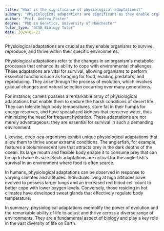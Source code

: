 ```yaml
---
title: "What is the significance of physiological adaptations?"
summary: "Physiological adaptations are significant as they enable organisms to survive, reproduce, and thrive in their specific environments."
author: "Prof. Andrew Foster"
degree: "PhD in Genetics, University of Manchester"
tutor_type: "GCSE Biology Tutor"
date: 2024-06-21
---
```


Physiological adaptations are crucial as they enable organisms to survive, reproduce, and thrive within their specific environments.

Physiological adaptations refer to the changes in an organism's metabolic processes that enhance its ability to cope with environmental challenges. These adaptations are vital for survival, allowing organisms to perform essential functions such as foraging for food, evading predators, and reproducing. They arise through the process of evolution, which involves gradual changes and natural selection occurring over many generations.

For instance, camels possess a remarkable array of physiological adaptations that enable them to endure the harsh conditions of desert life. They can tolerate high body temperatures, store fat in their humps for energy reserves, and have specialized kidneys that conserve water, thus minimizing the need for frequent hydration. These adaptations are not merely advantageous; they are essential for survival in such a demanding environment.

Likewise, deep-sea organisms exhibit unique physiological adaptations that allow them to thrive under extreme conditions. The anglerfish, for example, features a bioluminescent lure that attracts prey in the dark depths of the ocean. Its large mouth and flexible body enable it to consume prey that can be up to twice its size. Such adaptations are critical for the anglerfish's survival in an environment where food is often scarce.

In humans, physiological adaptations can be observed in response to varying climates and altitudes. Individuals living at high altitudes have evolved to possess larger lungs and an increased red blood cell count to better cope with lower oxygen levels. Conversely, those residing in hot climates have developed sweat glands that effectively regulate body temperature.

In summary, physiological adaptations exemplify the power of evolution and the remarkable ability of life to adjust and thrive across a diverse range of environments. They are a fundamental aspect of biology and play a key role in the vast diversity of life on Earth.
    